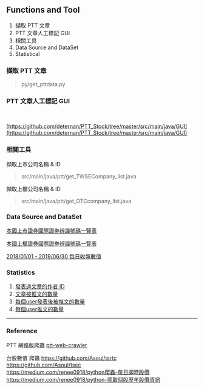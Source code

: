 
## Functions and Tool
1) 擷取 PTT 文章 <br>
2) PTT 文章人工標記 GUI <br>
3) 相關工具 <br>
4) Data Source and DataSet <br>
5) Statistical <br>


### 擷取 PTT 文章 

> py/get_pttdata.py


### PTT 文章人工標記 GUI

<frame image> <br>

[https://github.com/deternan/PTT_Stock/tree/master/src/main/java/GUI](https://github.com/deternan/PTT_Stock/tree/master/src/main/java/GUI)


### 相關工具

擷取上市公司名稱 & ID

> src/main/java/ptt/get_TWSECompany_list.java

擷取上櫃公司名稱 & ID

> src/main/java/ptt/get_OTCcompany_list.java


### Data Source and DataSet
[本國上市證券國際證券辨識號碼一覽表](http://isin.twse.com.tw/isin/C_public.jsp?strMode=2) <br>

[本國上櫃證券國際證券辨識號碼一覽表](http://isin.twse.com.tw/isin/C_public.jsp?strMode=4) <br>

[2018/01/01 - 2019/06/30 每日收盤數值](https://github.com/deternan/PTT_Stock/tree/master/output/Values) <br> 


### Statistics


1) [發表過文章的作者 ID](https://github.com/deternan/PTT_Stock/blob/master/src/main/java/ptt/statistics/Statistical_AuthorsList.java) <br>
2) [文章被推文的數量](https://github.com/deternan/PTT_Stock/blob/master/src/main/java/ptt/statistics/Statistical_articlePush.java) <br>
3) [每個user發表後被推文的數量](https://github.com/deternan/PTT_Stock/blob/master/src/main/java/ptt/statistics/Statistical_AuthorsPushedNumber.java) <br>
4) [每個user推文的數量](https://github.com/deternan/PTT_Stock/blob/master/src/main/java/ptt/statistics/Statistical_NumofPushByAllAuthor.java) <br>



---

### Reference

PTT 網路版爬蟲
[ptt-web-crawler](https://github.com/jwlin/ptt-web-crawler#english_desc)

台股數值 爬蟲
https://github.com/Asoul/tsrtc <br>
https://github.com/Asoul/tsec <br>
https://medium.com/renee0918/python爬蟲-每日即時股價 <br>
https://medium.com/renee0918/python-爬取個股歷年股價資訊 <br>